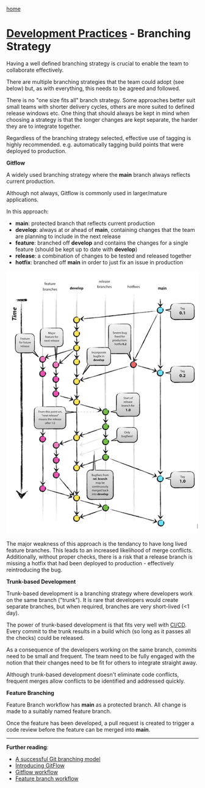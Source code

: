 [home](../README.md)
# [Development Practices](README.md) - Branching Strategy


Having a well defined branching strategy is crucial to enable the team to collaborate effectively.

There are multiple branching strategies that the team could adopt (see below) but, as with everything, this needs to be agreed and followed.

There is no "one size fits all" branch strategy. Some approaches better suit small teams with shorter delivery cycles, others are more suited to defined release windows etc.
One thing that should always be kept in mind when choosing a strategy is that the longer changes are kept separate, the harder they are to integrate together.

Regardless of the branching strategy selected, effective use of tagging is highly recommended. e.g. automatically tagging build points that were deployed to production.


**Gitflow**

A widely used branching strategy where the **main** branch always reflects current production.

Although not always, Gitflow is commonly used in larger/mature applications.

In this approach:
* **main**: protected branch that reflects current production
* **develop**: always at or ahead of **main**, containing changes that the team are planning to include in the next release
* **feature**: branched off **develop** and contains the changes for a single feature (should be kept up to date with **develop**)
* **release**: a combination of changes to be tested and released together
* **hotfix**: branched off **main** in order to just fix an issue in production

![GitFlow](../../images/gitflow.png)

The major weakness of this approach is the tendancy to have long lived feature branches. This leads to an increased likelihood of merge conflicts.
Additionally, without proper checks, there is a risk that a release branch is missing a hotfix that had been deployed to production - effectively reintroducing the bug.


**Trunk-based Development**

Trunk-based development is a branching strategy where developers work on the same branch ("trunk"). It is rare that developers would create separate branches, but when required, branches are very short-lived (<1 day).

The power of trunk-based development is that fits very well with [CI/CD](../continuous-delivery/README.md). Every commit to the trunk results in a build which (so long as it passes all the checks) could be released.

As a consequence of the developers working on the same branch, commits need to be small and frequent. The team need to be fully engaged with the notion that their changes need to be fit for others to integrate straight away.

Although trunk-based development doesn't eliminate code conflicts, frequent merges allow conflicts to be identified and addressed quickly.


**Feature Branching**

Feature Branch workflow has **main** as a protected branch. All change is made to a suitably named feature branch.

Once the feature has been developed, a pull request is created to trigger a code review before the feature can be merged into **main**.


---
**Further reading**:
* [A successful Git branching model](https://nvie.com/posts/a-successful-git-branching-model/)
* [Introducing GitFlow](https://datasift.github.io/gitflow/IntroducingGitFlow.html)
* [Gitflow workflow](https://www.atlassian.com/git/tutorials/comparing-workflows/gitflow-workflow)
* [Feature branch workflow](https://www.atlassian.com/git/tutorials/comparing-workflows/feature-branch-workflow)
